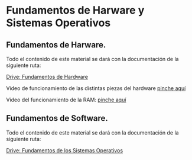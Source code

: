 # Fundamentos de Harware y Sistemas Operativos


## Fundamentos de Harware.

Todo el contenido de este material se dará con la documentación de la siguiente ruta: 

[Drive: Fundamentos de Hardware](https://docs.google.com/presentation/d/1AHngMyydSdPvNuZL_d6hnhUu6bOnBvLONFvZSuT7Eoc/edit?usp=sharing)

Video de funcionamiento de las distintas piezas del hardware [pinche aquí](https://www.youtube.com/watch?v=0zkX6nlpiSk)

Video del funcionamiento de la RAM: [pinche aquí](https://www.youtube.com/watch?v=yRNwl24l39E)

## Fundamentos de Software. 

Todo el contenido de este material se dará con la documentación de la siguiente ruta: 

[Drive: Fundamentos de los Sistemas Operativos](https://docs.google.com/presentation/d/1Xt9kKL9zt0laAtvCrxeGFPd-IrffR-ZsdwnNejLfQds/edit?usp=share_link)
